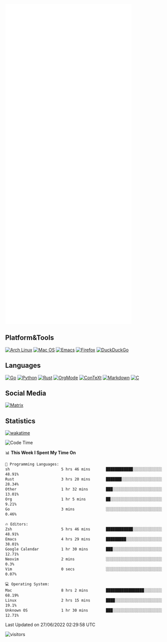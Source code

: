 ![Metrics](https://github.com/SteamedFish/SteamedFish/blob/master/github-metrics.svg)

## Platform&Tools

[![Arch Linux](https://img.shields.io/badge/ArchLinux-1793D1?logo=arch-linux&logoColor=fff&style=flat-square)](https://archlinux.org/)
[![Mac OS](https://img.shields.io/badge/MacOS-000000?style=flat-square&logo=macos&logoColor=F0F0F0)](https://www.apple.com/macos/)
[![Emacs](https://img.shields.io/badge/Emacs-%237F5AB6.svg?&style=flat-square&logo=gnu-emacs&logoColor=white)](https://www.gnu.org/software/emacs/)
[![Firefox](https://img.shields.io/badge/Firefox-FF7139?style=flat-square&logo=Firefox-Browser&logoColor=white)](https://firefox.com/)
[![DuckDuckGo](https://img.shields.io/badge/DuckDuckGo-DE5833?style=flat-square&logo=DuckDuckGo&logoColor=white)](https://duckduckgo.com/)

## Languages

[![Go](https://img.shields.io/badge/Golang-%2300ADD8.svg?style=flat-square&logo=go&logoColor=white)](https://golang.org/)
[![Python](https://img.shields.io/badge/Python-3670A0?style=flat-square&logo=python&logoColor=ffdd54)](https://www.python.org/)
[![Rust](https://img.shields.io/badge/Rust-%23000000.svg?style=flat-square&logo=rust&logoColor=white)](https://www.rust-lang.org/)
[![OrgMode](https://img.shields.io/badge/OrgMode-%23000000.svg?style=flat-square&logo=org&logoColor=white)](https://orgmode.org/)
[![ConTeXt](https://img.shields.io/badge/ConTeXt-%23008080.svg?style=flat-square&logo=latex&logoColor=white)](https://contextgarden.net/)
[![Markdown](https://img.shields.io/badge/MarkDown-%23000000.svg?style=flat-square&logo=markdown&logoColor=white)](https://daringfireball.net/projects/markdown/)
[![C](https://img.shields.io/badge/C-%2300599C.svg?style=flat-square&logo=c&logoColor=white)](https://www.iso.org/standard/74528.html)

## Social Media

[![Matrix](https://img.shields.io/badge/SteamedFish-2CA5E0?style=social&logo=matrix&logoColor=black)](https://matrix.to/#/@i:steamedfish.org)

## Statistics
[![wakatime](https://wakatime.com/badge/user/168280d6-fcf2-4b4f-ad3a-dc4612f35b38.svg)](https://wakatime.com/@168280d6-fcf2-4b4f-ad3a-dc4612f35b38)

<!--START_SECTION:waka-->
![Code Time](http://img.shields.io/badge/Code%20Time-1%2C889%20hrs%2028%20mins-blue)

📊 **This Week I Spent My Time On** 

```text
💬 Programming Languages: 
sh                       5 hrs 46 mins       ████████████░░░░░░░░░░░░░   48.91% 
Rust                     3 hrs 20 mins       ███████░░░░░░░░░░░░░░░░░░   28.34% 
Other                    1 hr 32 mins        ███░░░░░░░░░░░░░░░░░░░░░░   13.01% 
Org                      1 hr 5 mins         ██░░░░░░░░░░░░░░░░░░░░░░░   9.21% 
Go                       3 mins              ░░░░░░░░░░░░░░░░░░░░░░░░░   0.46%

🔥 Editors: 
Zsh                      5 hrs 46 mins       ████████████░░░░░░░░░░░░░   48.91% 
Emacs                    4 hrs 29 mins       █████████░░░░░░░░░░░░░░░░   38.01% 
Google Calendar          1 hr 30 mins        ███░░░░░░░░░░░░░░░░░░░░░░   12.71% 
Neovim                   2 mins              ░░░░░░░░░░░░░░░░░░░░░░░░░   0.3% 
Vim                      0 secs              ░░░░░░░░░░░░░░░░░░░░░░░░░   0.07%

💻 Operating System: 
Mac                      8 hrs 2 mins        █████████████████░░░░░░░░   68.19% 
Linux                    2 hrs 15 mins       ████░░░░░░░░░░░░░░░░░░░░░   19.1% 
Unknown OS               1 hr 30 mins        ███░░░░░░░░░░░░░░░░░░░░░░   12.71%

```


 Last Updated on 27/06/2022 02:29:58 UTC
<!--END_SECTION:waka-->

![visitors](https://visitor-badge.laobi.icu/badge?page_id=SteamedFish.SteamedFish)
